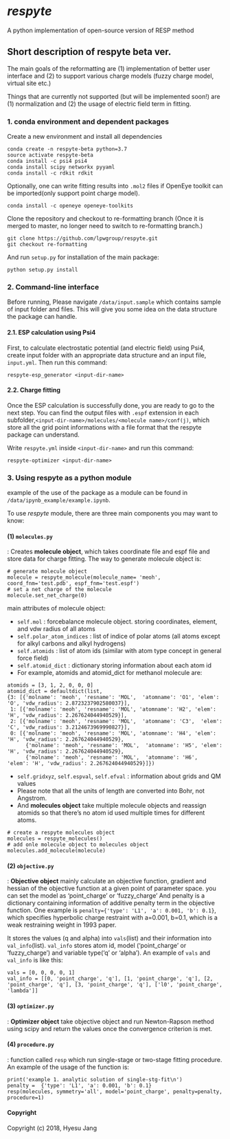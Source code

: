 
***respyte***
==============================
A python implementation of open-source version of RESP method

## Short description of respyte beta ver.
The main goals of the reformatting are (1) implementation of better user interface and (2) to support various charge models (fuzzy charge model, virtual site etc.)

Things that are currently not supported (but will be implemented soon!) are (1) normalization and (2) the usage of electric field term in fitting.

### 1. conda environment and dependent packages 
Create a new environment and install all dependencies
```
conda create -n respyte-beta python=3.7
source activate respyte-beta
conda install -c psi4 psi4 
conda install scipy networkx pyyaml 
conda install -c rdkit rdkit 
```
Optionally, one can write fitting results into `.mol2` files if OpenEye toolkit can be imported(only support point charge model).
```
conda install -c openeye openeye-toolkits
```
Clone the repository and checkout to re-formatting branch (Once it is merged to master, no longer need to switch to re-formatting branch.)
```
git clone https://github.com/lpwgroup/respyte.git
git checkout re-formatting
```
And run `setup.py` for installation of the main package:
```
python setup.py install
```

### 2. Command-line interface 
Before running, Please navigate `/data/input.sample` which contains sample of input folder and files. This will give you some idea on the data structure the package can handle.

#### 2.1. ESP calculation using Psi4
First, to calculate electrostatic potential (and electric field) using Psi4, create input folder with an appropriate data structure and an input file,  `input.yml`. Then run this command:
```
respyte-esp_generator <input-dir-name>
```
#### 2.2. Charge fitting 

Once the ESP calculation is successfully done, you are ready to go to the next step. You can find the  output  files with `.espf` extension in each subfolder,`<input-dir-name>/molecules/<molecule name>/conf(j)`,  which  store all the grid point informations with a file format that the respyte package can understand.

Write `respyte.yml` inside `<input-dir-name>` and run this command:

```
respyte-optimizer <input-dir-name>
```

### 3. Using respyte as a python module

example of the use of the package as a module can be found in `/data/ipynb_example/example.ipynb`. 
    
To  use *respyte* module, there are three main components you may want to know:

#### (1) `molecules.py`
: Creates **molecule object**, which takes coordinate file and espf file and store data for charge fitting. The way to generate molecule object is: 
```
# generate molecule object
molecule = respyte_molecule(molecule_name= 'meoh', coord_fnm='test.pdb', espf_fnm='test.espf')
# set a net charge of the molecule
molecule.set_net_charge(0)
```
main attributes of molecule object: 
- `self.mol` : forcebalance molecule object. storing coordinates, element, and vdw radius of all atoms 
- `self.polar_atom_indices` : list of indice of polar atoms (all atoms except for alkyl carbons and alkyl hydrogens)
- `self.atomids` : list of atom ids (similar with atom type concept in general force field) 
- `self.atomid_dict` : dictionary storing information about each atom id
- For  example, atomids and atomid_dict for methanol molecule are: 
```
atomids = [3, 1, 2, 0, 0, 0]
atomid_dict = defaultdict(list,
{3: [{'molname': 'meoh', 'resname': 'MOL',  'atomname': 'O1', 'elem': 'O', 'vdw_radius': 2.8723237902580037}],
 1: [{'molname': 'meoh', 'resname': 'MOL', 'atomname': 'H2', 'elem': 'H', 'vdw_radius': 2.267624044940529}],
 2: [{'molname': 'meoh', 'resname': 'MOL',  'atomname': 'C3',  'elem': 'C', 'vdw_radius': 3.2124673969990827}],
 0: [{'molname': 'meoh', 'resname': 'MOL', 'atomname': 'H4', 'elem': 'H', 'vdw_radius': 2.267624044940529},
      {'molname': 'meoh', 'resname': 'MOL',  'atomname': 'H5', 'elem': 'H', 'vdw_radius': 2.267624044940529},
      {'molname': 'meoh', 'resname': 'MOL',  'atomname': 'H6',  'elem': 'H', 'vdw_radius': 2.267624044940529}]})
```
- `self.gridxyz`, `self.espval`, `self.efval` : information about grids and QM values
- Please note that all the units of length are converted into Bohr, not Angstrom.
- And **molecules object**  take multiple molecule objects and reassign atomids so that there’s no atom id used multiple times for different atoms. 
```
# create a respyte molecules object
molecules = respyte_molecules()
# add onle molecule object to molecules object
molecules.add_molecule(molecule) 
```
#### (2) `objective.py`
: **Objective object** mainly calculate an objective function, gradient and hessian of the objective function at a given point of parameter space. you can set the model as ‘point_charge’  or ‘fuzzy_charge’ And penalty is a dictionary containing information of additive penalty term in the objective function. One example is `penalty={'type': 'L1', 'a': 0.001, 'b': 0.1}`, which specifies hyperbolic charge restraint with a=0.001, b=0.1,  which is a weak restraining weight in 1993 paper. 

It stores the values (q and alpha) into `vals`(list) and their information into `val_info`(list). `val_info` stores atom id, model (‘point_charge’ or ‘fuzzy_charge’) and variable type(‘q’ or ‘alpha’). An example of `vals` and `val_info` is like this: 
```
vals = [0, 0, 0, 0, 1] 
val_info = [[0, 'point_charge', 'q'], [1, 'point_charge', 'q'], [2, 'point_charge', 'q'], [3, 'point_charge', 'q'], ['l0', 'point_charge', 'lambda']]
```
#### (3) `optimizer.py`
: **Optimizer object** take objective object and run Newton-Rapson method using scipy and return the values once the convergence criterion is  met. 

#### (4) `procedure.py`
: function called `resp` which run single-stage or two-stage fitting  procedure. 
An example of the usage of the function is:
```
print('example 1. analytic solution of single-stg-fit\n')
penalty =  {'type': 'L1', 'a': 0.001, 'b': 0.1}
resp(molecules, symmetry='all', model='point_charge', penalty=penalty, procedure=1)
```

#### Copyright
    
Copyright (c) 2018, Hyesu Jang
